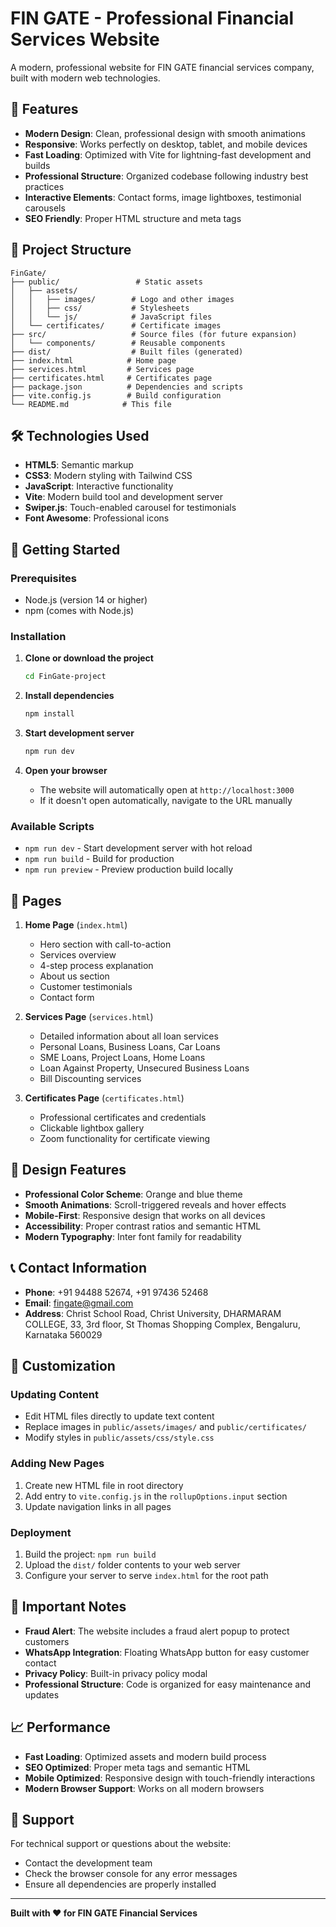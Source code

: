 # FIN GATE - Professional Financial Services Website

A modern, professional website for FIN GATE financial services company, built with modern web technologies.

## 🚀 Features

- **Modern Design**: Clean, professional design with smooth animations
- **Responsive**: Works perfectly on desktop, tablet, and mobile devices
- **Fast Loading**: Optimized with Vite for lightning-fast development and builds
- **Professional Structure**: Organized codebase following industry best practices
- **Interactive Elements**: Contact forms, image lightboxes, testimonial carousels
- **SEO Friendly**: Proper HTML structure and meta tags

## 📁 Project Structure

```
FinGate/
├── public/                 # Static assets
│   ├── assets/
│   │   ├── images/        # Logo and other images
│   │   ├── css/           # Stylesheets
│   │   └── js/            # JavaScript files
│   └── certificates/      # Certificate images
├── src/                   # Source files (for future expansion)
│   └── components/        # Reusable components
├── dist/                  # Built files (generated)
├── index.html            # Home page
├── services.html         # Services page
├── certificates.html     # Certificates page
├── package.json          # Dependencies and scripts
├── vite.config.js        # Build configuration
└── README.md            # This file
```

## 🛠️ Technologies Used

- **HTML5**: Semantic markup
- **CSS3**: Modern styling with Tailwind CSS
- **JavaScript**: Interactive functionality
- **Vite**: Modern build tool and development server
- **Swiper.js**: Touch-enabled carousel for testimonials
- **Font Awesome**: Professional icons

## 🚀 Getting Started

### Prerequisites

- Node.js (version 14 or higher)
- npm (comes with Node.js)

### Installation

1. **Clone or download the project**
   ```bash
   cd FinGate-project
   ```

2. **Install dependencies**
   ```bash
   npm install
   ```

3. **Start development server**
   ```bash
   npm run dev
   ```

4. **Open your browser**
   - The website will automatically open at `http://localhost:3000`
   - If it doesn't open automatically, navigate to the URL manually

### Available Scripts

- `npm run dev` - Start development server with hot reload
- `npm run build` - Build for production
- `npm run preview` - Preview production build locally

## 📱 Pages

1. **Home Page** (`index.html`)
   - Hero section with call-to-action
   - Services overview
   - 4-step process explanation
   - About us section
   - Customer testimonials
   - Contact form

2. **Services Page** (`services.html`)
   - Detailed information about all loan services
   - Personal Loans, Business Loans, Car Loans
   - SME Loans, Project Loans, Home Loans
   - Loan Against Property, Unsecured Business Loans
   - Bill Discounting services

3. **Certificates Page** (`certificates.html`)
   - Professional certificates and credentials
   - Clickable lightbox gallery
   - Zoom functionality for certificate viewing

## 🎨 Design Features

- **Professional Color Scheme**: Orange and blue theme
- **Smooth Animations**: Scroll-triggered reveals and hover effects
- **Mobile-First**: Responsive design that works on all devices
- **Accessibility**: Proper contrast ratios and semantic HTML
- **Modern Typography**: Inter font family for readability

## 📞 Contact Information

- **Phone**: +91 94488 52674, +91 97436 52468
- **Email**: fingate@gmail.com
- **Address**: Christ School Road, Christ University, DHARMARAM COLLEGE, 33, 3rd floor, St Thomas Shopping Complex, Bengaluru, Karnataka 560029

## 🔧 Customization

### Updating Content
- Edit HTML files directly to update text content
- Replace images in `public/assets/images/` and `public/certificates/`
- Modify styles in `public/assets/css/style.css`

### Adding New Pages
1. Create new HTML file in root directory
2. Add entry to `vite.config.js` in the `rollupOptions.input` section
3. Update navigation links in all pages

### Deployment
1. Build the project: `npm run build`
2. Upload the `dist/` folder contents to your web server
3. Configure your server to serve `index.html` for the root path

## 🚨 Important Notes

- **Fraud Alert**: The website includes a fraud alert popup to protect customers
- **WhatsApp Integration**: Floating WhatsApp button for easy customer contact
- **Privacy Policy**: Built-in privacy policy modal
- **Professional Structure**: Code is organized for easy maintenance and updates

## 📈 Performance

- **Fast Loading**: Optimized assets and modern build process
- **SEO Optimized**: Proper meta tags and semantic HTML
- **Mobile Optimized**: Responsive design with touch-friendly interactions
- **Modern Browser Support**: Works on all modern browsers

## 🤝 Support

For technical support or questions about the website:
- Contact the development team
- Check the browser console for any error messages
- Ensure all dependencies are properly installed

---

**Built with ❤️ for FIN GATE Financial Services**
